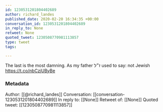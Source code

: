 ```yaml
---
id: 1230531201804402689
author: richard_landes
published_date: 2020-02-20 16:34:35 +00:00
conversation_id: 1230531201804402689
in_reply_to: None
retweet: None
quoted_tweet: 1230508770981113857
type: tweet
tags:

---
```


The last is the most damning. As my father ז״ל used to say: not Jewish https://t.co/nbCzjUByBe

### Metadata

Author: [[@richard_landes]]
Conversation: [[conversation-1230531201804402689]]
In reply to: [[None]]
Retweet of: [[None]]
Quoted tweet: [[1230508770981113857]]
